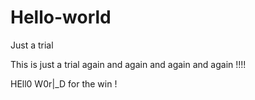 # Hello-world
Just a trial

This is just a trial again and again and again and again !!!!

HEll0 W0r|_D for the win !
